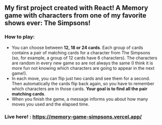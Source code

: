 ## My first project created with React! A Memory game with characters from one of my favorite shows ever: The Simpsons!

### How to play: 
* You can choose between **12, 18 or 24 cards**. Each group of cards contains a pair of matching cards for a character from The Simpsons (so, for example, a group of 12 cards have 6 characters). The characters are random in every new game so are not always the same (I think it is more fun not knowing which characters are going to appear in the next game!). 
* In each move, you can flip just two cards and see them for a second. Then automatically the cards flip back again, so you have to remember which characters are in those cards. **Your goal is to find all the pair matching cards**. 
* When you finish the game, a message informs you about how many moves you used and the elapsed time.

### Live here! : https://memory-game-simpsons.vercel.app/
